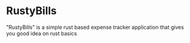 # RustyBills

"RustyBills" is a simple rust based expense tracker application that gives you good idea on rust basics
